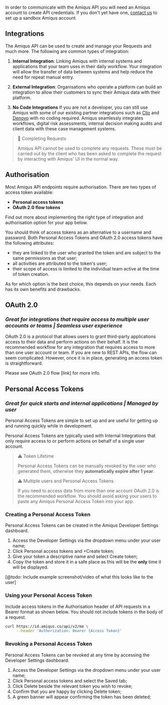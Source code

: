 
In order to communicate with the Amiqus API you will need an Amiqus account to create API credentials. If you don't yet have one, [contact us](mailto:sales@amiqus.co) to set up a sandbox Amiqus account.

## Integrations
The Amiqus API can be used to create and manage your Requests and much more. The following are common types of integration:

1. **Internal Integration**: Linking Amiqus with internal systems and applications that your team uses in their daily workflow. Your integration will allow the transfer of data between systems and help reduce the need for repeat manual entry.

2. **External Integration**: Organisations who operate a platform can build an integration to allow their customers to sync their Amiqus data with their platform. 
   
3. **No Code Integrations** If you are not a developer, you can still use Amiqus with some of our existing partner integrations such as <a href="https://www.clio.com/uk" target="_blank">Clio</a> and <a href="https://www.denovobi.com" target="_blank">Denovo</a> with no coding required. Amiqus seamlessly integrates workflows, digital risk assessments, internal decision making audits and client data with these case management systems.
> 🚧 Completing Requests
>
> Amiqus API cannot be used to complete any requests. These must be carried out by the client who has been asked to complete the request by interacting with Amiqus' UI in the normal way.  
## Authorisation 

Most Amiqus API endpoints require authorisation. There are two types of access token available: 
- **Personal access tokens**
- **OAuth 2.0 flow tokens**

Find out more about implementing the right type of integration and authorisation option for your app below. 

You should think of access tokens as an alternative to a username and password. Both Personal Access Tokens and OAuth 2.0 access tokens have the following attributes:

- they are linked to the user who granted the token and are subject to the same permissions as that user;
- all activities are attributed to the token's user;
- their scope of access is limited to the individual team active at the time of token creation.

As for which option is the best choice, this depends on your needs. Each has its own benefits and drawbacks.

## OAuth 2.0
### *Great for integrations that require access to multiple user accounts or teams | Seamless user experience*
OAuth 2.0 is a protocol that allows users to grant third-party applications access to their data and perform actions on their behalf. It is the recommended workflow for any integration that requires access to more than one user account or team. If you are new to REST APIs, the flow can seem complicated. However, once it is in place, generating an access token is straightforward.

Please see OAuth 2.0 flow [link] for more info. 


## Personal Access Tokens

### *Great for quick starts and internal applications | Managed by user*

Personal Access Tokens are simple to set up and are useful for getting up and running quickly while in development.

Personal Access Tokens are typically used with Internal Integrations that only require access to or perform actions on behalf of a single user account. 

> ⚠️ Token Lifetime
> 
> Personal Access Tokens can be manually revoked by the user who generated them, otherwise they **automatically expire after 1 year**.

> ⚠️ Multiple users and Personal Access Tokens
> 
> If you need to access data from more than one account OAuth 2.0 is the recommended workflow. You should avoid asking your users to paste any Amiqus Personal Access Token into your app. 

### Creating a Personal Access Token

Personal Access Tokens can be created in the Amiqus Developer Settings dashboard.

1. Access the Developer Settings via the dropdown menu under your user name;
2. Click Personal access tokens and +Create token;
3. Give your token a descriptive name and select Create token; 
4. Copy the token and store it in a safe place as this will be the **only** time it will be displayed. 


[@todo: Include example screenshot/video of what this looks like to the user]

### Using your Personal Access Token

Include access tokens in the Authorisation header of API requests in a Bearer format as shown below. You should not include tokens in the body of a request.

```bash
curl https://id.amiqus.co/api/v2/me \
     --header 'Authorization: Bearer {Access Token}'
```

### Revoking a Personal Access Token

Personal Access Tokens can be revoked at any time by accessing the Developer Settings dashboard.

1. Access the Developer Settings via the dropdown menu under your user name;
2. Click Personal access tokens and select the Saved tab;
3. Click Delete beside the relevant token you wish to revoke; 
4. Confirm that you are happy by clicking Delete token; 
5. A green banner will appear confirming the token has been deleted; 
